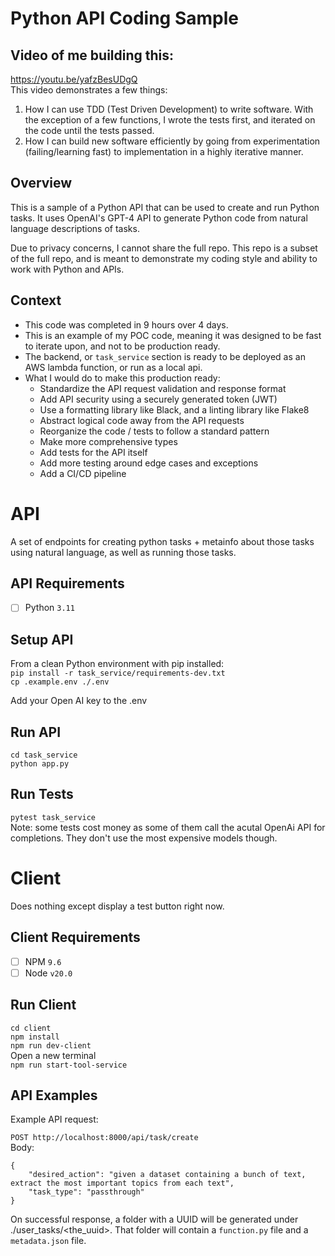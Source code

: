 # Python API Coding Sample  

## Video of me building this:  
https://youtu.be/yafzBesUDgQ  
This video demonstrates a few things:  
1. How I can use TDD (Test Driven Development) to write software. With the exception of a few functions, I wrote the tests first, and iterated on the code until the tests passed.  
2. How I can build new software efficiently by going from experimentation (failing/learning fast) to implementation in a highly iterative manner.  

## Overview  
This is a sample of a Python API that can be used to create and run Python tasks. It uses OpenAI's GPT-4 API to generate Python code from natural language descriptions of tasks.  

Due to privacy concerns, I cannot share the full repo. This repo is a subset of the full repo, and is meant to demonstrate my coding style and ability to work with Python and APIs.  
## Context  
- This code was completed in 9 hours over 4 days.  
- This is an example of my POC code, meaning it was designed to be fast to iterate upon, and not to be production ready.  
- The backend, or `task_service` section is ready to be deployed as an AWS lambda function, or run as a local api.
- What I would do to make this production ready:  
  - Standardize the API request validation and response format  
  - Add API security using a securely generated token (JWT)  
  - Use a formatting library like Black, and a linting library like Flake8  
  - Abstract logical code away from the API requests  
  - Reorganize the code / tests to follow a standard pattern  
  - Make more comprehensive types  
  - Add tests for the API itself  
  - Add more testing around edge cases and exceptions  
  - Add a CI/CD pipeline  

# API  
A set of endpoints for creating python tasks + metainfo about those tasks using natural language, as well as running those tasks.  

## API Requirements  
- [ ] Python `3.11`  

## Setup API  

From a clean Python environment with pip installed:  
`pip install -r task_service/requirements-dev.txt`  
`cp .example.env ./.env`  

Add your Open AI key to the .env  

## Run API  
`cd task_service`  
`python app.py`  

## Run Tests  
`pytest task_service`  
Note: some tests cost money as some of them call the acutal OpenAi API for completions. They don't use the most expensive models though.  

# Client  
Does nothing except display a test button right now.  

## Client Requirements  
- [ ] NPM `9.6`  
- [ ] Node `v20.0`  

## Run Client  
`cd client`  
`npm install`  
`npm run dev-client`  
Open a new terminal  
`npm run start-tool-service`  

## API Examples  
Example API request:  

`POST http://localhost:8000/api/task/create`  
Body:  
```
{   
    "desired_action": "given a dataset containing a bunch of text, extract the most important topics from each text",  
    "task_type": "passthrough"  
}  
```

On successful response, a folder with a UUID will be generated under ./user_tasks/<the_uuid>. That folder will contain a `function.py` file and a `metadata.json` file.  

